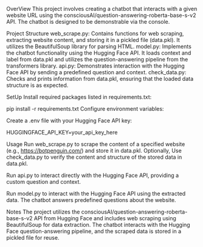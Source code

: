 OverView
This project involves creating a chatbot that interacts with a given website URL using the consciousAI/question-answering-roberta-base-s-v2 API.
The chatbot is designed to be demonstrable via the console.

Project Structure
web_scrape.py: Contains functions for web scraping, extracting website content, and storing it in a pickled file (data.pkl). It utilizes the BeautifulSoup library for parsing HTML.
model.py: Implements the chatbot functionality using the Hugging Face API. It loads context and label from data.pkl and utilizes the question-answering pipeline from the transformers library.
api.py: Demonstrates interaction with the Hugging Face API by sending a predefined question and context.
check_data.py: Checks and prints information from data.pkl, ensuring that the loaded data structure is as expected.

SetUp
Install required packages listed in requirements.txt:

pip install -r requirements.txt
Configure environment variables:

Create a .env file with your Hugging Face API key:

HUGGINGFACE_API_KEY=your_api_key_here

Usage
Run web_scrape.py to scrape the content of a specified website (e.g., https://botpenguin.com/) and store it in data.pkl. Optionally, Use check_data.py to verify the content and structure of the stored data in data.pkl.

Run api.py to interact directly with the Hugging Face API, providing a custom question and context.

Run model.py to interact with the Hugging Face API using the extracted data. The chatbot answers predefined questions about the website.

Notes
The project utilizes the consciousAI/question-answering-roberta-base-s-v2 API from Hugging Face and includes web scraping using BeautifulSoup for data extraction.
The chatbot interacts with the Hugging Face question-answering pipeline, and the scraped data is stored in a pickled file for reuse.
